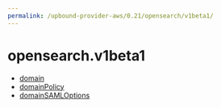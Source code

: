 ```yaml
---
permalink: /upbound-provider-aws/0.21/opensearch/v1beta1/
---
```


# opensearch.v1beta1



* [domain](domain.md)
* [domainPolicy](domainPolicy.md)
* [domainSAMLOptions](domainSAMLOptions.md)